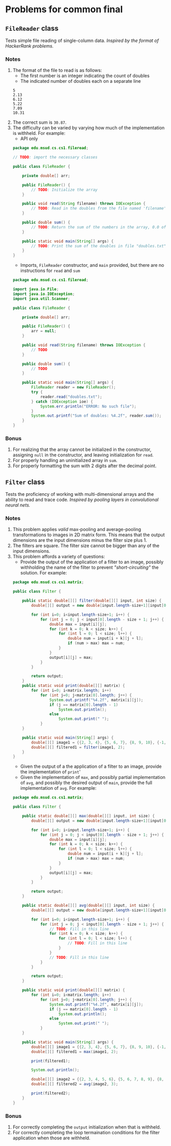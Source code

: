 # Problems for common final

## `FileReader` class

Tests simple file reading of single-column data. _Inspired by the format of HackerRank problems._

### Notes
1. The format of the file to read is as follows:
    * The first number is an integer indicating the count of doubles
    * The indicated number of doubles each on a separate line
    ```
    5
    2.13
    6.12
    5.22
    7.09
    10.31
    ```
2. The correct sum is `30.87`.
3. The difficulty can be varied by varying how much of the implementation is withheld. For example:
    * API only
    ```java
    package edu.msud.cs.cs1.fileread;
    
   // TODO: import the necessary classes
    
    public class FileReader {
    
        private double[] arr;
    
        public FileReader() {
            // TODO: Initialize the array
        }
    
        public void read(String filename) throws IOException {
            // TODO: Read in the doubles from the file named 'filename' and populate the array
        }
    
        public double sum() {
            // TODO: Return the sum of the numbers in the array, 0.0 of array is not allocated
        }
    
        public static void main(String[] args) {
            // TODO: Print the sum of the doubles in file "doubles.txt"
        }
    }
    ```
    * Imports, `FileReader` constructor, and `main` provided, but there are no instructions for `read` and `sum`
    ```java
    package edu.msud.cs.cs1.fileread;
    
    import java.io.File;
    import java.io.IOException;
    import java.util.Scanner;
    
    public class FileReader {
    
        private double[] arr;
    
        public FileReader() {
            arr = null;
        }
    
        public void read(String filename) throws IOException {
            // TODO
        }
    
        public double sum() {
            // TODO
        }
    
        public static void main(String[] args) {
            FileReader reader = new FileReader();
            try {
                reader.read("doubles.txt");
            } catch (IOException ioe) {
                System.err.println("ERROR: No such file");
            }
            System.out.printf("Sum of doubles: %4.2f", reader.sum());
        }
    }
    ```
### Bonus
1. For realizing that the array cannot be initialized in the constructor, assigning `null` in the constructor, and leaving initialization for `read`.
2. For properly handling an uninitialized array in `sum`.
3. For properly formatting the sum with 2 digits after the decimal point.


## `Filter` class

Tests the proficiency of working with multi-dimensional arrays and the ability to read and trace code. _Inspired by pooling layers in convolutional neural nets._

### Notes
1. This problem applies _valid_ max-pooling and average-pooling transformations to images in 2D matrix form. This means that the output dimensions are the input dimensions minus the filter size plus 1.
2. The filters are square. The filter size cannot be bigger than any of the input dimensions.
3. This problem affords a variety of questions:
    * Provide the output of the application of a filter to an image, possibly withholding the name of the filter to prevent _"short-circuiting"_ the solution. For example:
    ```java
    package edu.msud.cs.cs1.matrix;
    
    public class Filter {
    
        public static double[][] filter(double[][] input, int size) {
            double[][] output = new double[input.length-size+1][input[0].length-size+1];
    
            for (int i=0; i<input.length-size+1; i++) {
                for (int j = 0; j < input[0].length - size + 1; j++) {
                    double max = input[i][j];
                    for (int k = 0; k < size; k++) {
                        for (int l = 0; l < size; l++) {
                            double num = input[i + k][j + l];
                            if (num > max) max = num;
                        }
                    }
                    output[i][j] = max;
                }
            }
    
            return output;
        }
        public static void print(double[][] matrix) {
            for (int i=0; i<matrix.length; i++)
                for (int j=0; j<matrix[0].length; j++) {
                    System.out.printf("%4.2f", matrix[i][j]);
                    if (j == matrix[0].length - 1)
                        System.out.println();
                    else
                        System.out.print(" ");
                }
        }
    
        public static void main(String[] args) {
            double[][] image1 = {{2, 3, 4}, {5, 6, 7}, {8, 9, 10}, {-1, 0, 1}};
            double[][] filtered1 = filter(image1, 2);
        }
    }
    ```
    * Given the output of a the application of a filter to an image, provide the implementation of `print`'
    * Given the implementation of `max`, and possibly partial implementation of `avg`, and possibly the desired output of `main`, provide the full implementation of `avg`. For example:
    ```java
    package edu.msud.cs.cs1.matrix;
    
    public class Filter {
    
        public static double[][] max(double[][] input, int size) {
            double[][] output = new double[input.length-size+1][input[0].length-size+1];
    
            for (int i=0; i<input.length-size+1; i++) {
                for (int j = 0; j < input[0].length - size + 1; j++) {
                    double max = input[i][j];
                    for (int k = 0; k < size; k++) {
                        for (int l = 0; l < size; l++) {
                            double num = input[i + k][j + l];
                            if (num > max) max = num;
                        }
                    }
                    output[i][j] = max;
                }
            }
    
            return output;
        }
    
        public static double[][] avg(double[][] input, int size) {
            double[][] output = new double[input.length-size+1][input[0].length-size+1];
    
            for (int i=0; i<input.length-size+1; i++) {
                for (int j = 0; j < input[0].length - size + 1; j++) {
                    // TODO: Fill in this line
                    for (int k = 0; k < size; k++) {
                        for (int l = 0; l < size; l++) {
                            // TODO: Fill in this line
                        }
                    }
                    // TODO: Fill in this line
                }
            }
    
            return output;
        }
    
        public static void print(double[][] matrix) {
            for (int i=0; i<matrix.length; i++)
                for (int j=0; j<matrix[0].length; j++) {
                    System.out.printf("%4.2f", matrix[i][j]);
                    if (j == matrix[0].length - 1)
                        System.out.println();
                    else
                        System.out.print(" ");
                }
        }
    
        public static void main(String[] args) {
            double[][] image1 = {{2, 3, 4}, {5, 6, 7}, {8, 9, 10}, {-1, 0, 1}};
            double[][] filtered1 = max(image1, 2);
    
            print(filtered1);
    
            System.out.println();
    
            double[][] image2 = {{2, 3, 4, 5, 6}, {5, 6, 7, 8, 9}, {8, 9, 10, 11, 12}, {-3, -2, -1, 0, 1}};
            double[][] filtered2 = avg(image2, 3);
    
            print(filtered2);
        }
    }
    ```
    
### Bonus
1. For correctly completing the `output` initialization when that is withheld.
2. For correctly completing the loop termaination conditions for the filter application when those are withheld.

